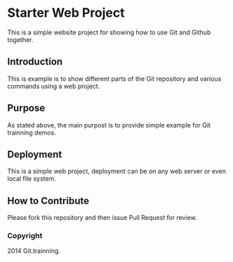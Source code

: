 # Starter Web Project

This is a simple website project for
showing how to use Git and Github together.

## Introduction

This is example is to show different parts
of the Git repository and various commands
using a web project.

## Purpose

As stated above, the main purpost is to
provide simple example for Git trainning demos.

## Deployment

This is a simple web project, deployment
can be on any web server or even local
file system.

## How to Contribute

Please fork this repository and then issue Pull Request for review.

### Copyright

2014 Git.trainning.
